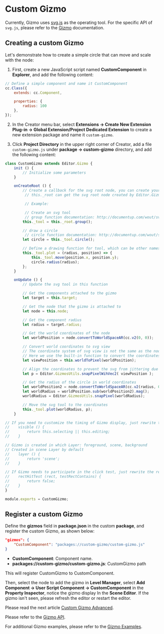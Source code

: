 # Custom Gizmo

Currently, Gizmo uses [svg.js](http://svgjs.com/) as the operating tool. For the specific API of `svg.js`, please refer to the [Gizmo](http://documentup.com/wout/svg.js) documentation.

## Creating a custom Gizmo

Let's demonstrate how to create a simple circle that can move and scale with the node:

1. First, create a new JavaScript script named **CustomComponent** in **Explorer**, and add the following content:

```javascript
// Define a simple component and name it CustomComponent
cc.Class({
    extends: cc.Component,

    properties: {
        radius: 100
    },
});
```

2. In the Creator menu bar, select **Extensions -> Create New Extension Plug-in -> Global Extension/Project Dedicated Extension** to create a new extension package and name it `custom-gizmo`.

3. Click **Project Directory** in the upper right corner of Creator, add a file `custom-gizmo.js` under **package -> custom-gizmo** directory, and add the following content:

```javascript
class CustomGizmo extends Editor.Gizmo {
    init () {
        // Initialize some parameters
    }

    onCreateRoot () {
        // Create a callback for the svg root node, you can create your svg tool here
         // this._root can get the svg root node created by Editor.Gizmo

         // Example:

         // Create an svg tool
         // group function documentation: http://documentup.com/wout/svg.js#groups
        this._tool = this._root.group();

        // draw a circle
         // circle function documentation: http://documentup.com/wout/svg.js#circle
        let circle = this._tool.circle();

        // Define a drawing function for tool, which can be other names
        this._tool.plot = (radius, position) => {
            this._tool.move(position.x, position.y);
            circle.radius(radius);
        };
    }

    onUpdate () {
        // Update the svg tool in this function

        // Get the components attached to the gizmo
        let target = this.target;

        // Get the node that the gizmo is attached to
        let node = this.node;

        // Get the component radius
        let radius = target.radius;

        // Get the world coordinates of the node
        let worldPosition = node.convertToWorldSpaceAR(cc.v2(0, 0));

        // Convert world coordinates to svg view
        // The coordinate system of svg view is not the same as the node coordinate system,
        // Here we use the built-in function to convert the coordinates
        let viewPosition = this.worldToPixel(worldPosition);

        // Align the coordinates to prevent the svg from jittering due to accuracy issues
        let p = Editor.GizmosUtils.snapPixelWihVec2( viewPosition );

        // Get the radius of the circle in world coordinates
        let worldPosition2 = node.convertToWorldSpaceAR(cc.v2(radius, 0));
        let worldRadius = worldPosition.sub(worldPosition2).mag();
        worldRadius = Editor.GizmosUtils.snapPixel(worldRadius);

        // Move the svg tool to the coordinates
        this._tool.plot(worldRadius, p);
    }

// If you need to customize the timing of Gizmo display, just rewrite the 'visible' function
//    visible () {
//        return this.selecting || this.editing;
//    }

// Gizmo is created in which Layer: foreground, scene, background
// Created in scene Layer by default
//    layer () {
//        return 'scene';
//    }

// If Gizmo needs to participate in the click test, just rewrite the rectHitTest function
//    rectHitTest (rect, testRectContains) {
//        return false;
//    }
}

module.exports = CustomGizmo;
```

## Register a custom Gizmo

Define the **gizmos** field in **package.json** in the custom **package**, and register the custom Gizmo, as shown below:

```json
"gizmos": {
    "CustomComponent": "packages://custom-gizmo/custom-gizmo.js"
}
```

- **CustomComponent**: Component name.
- **packages://custom-gizmo/custom-gizmo.js**: CustomGizmo path

This will register CustomGizmo to CustomComponent.

Then, select the node to add the gizmo in **Level Manager**, select **Add Component -> User Script Component -> CustomComponent** in the **Property Inspector**, notice the gizmo display In the **Scene Editor**. If the gizmo isn't seen, please refresh the editor or restart the editor.

Please read the next article [Custom Gizmo Advanced](custom-gizmo-advance.md).

Please refer to the [Gizmo API](api/editor-framework/renderer/gizmo.md).

For additional Gizmo examples, please refer to the [Gizmo Examples](https://github.com/2youyou2/gizmo-example).
